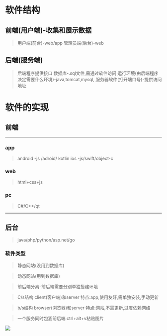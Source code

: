 # 软件结构
## 前端(用户端)-收集和展示数据
>用户端(前台)-web/app
管理员端(后台)-web
## 后端(服务端)
>后端程序提供接口
数据库-.sql文件,需通过软件访问
运行环境(由后端程序决定需要什么环境)-java,tomcat,mysql,
服务器软件(打开端口号)-提供访问地址

# 软件的实现
## 前端
___
### app
>android -js /adroid/ kotlin
ios -js/swift/object-c
### web
>html+css+js
### pc
>C#/C++/qt
____
## 后台
>java/php/python/asp.net/go

### 软件类型
>静态网站(没用到数据库)

>动态网站(用到数据库)

>前后端分离-前后端需要分别单独搭建环境

>C/s结构
client(客户端)和server
特点:app,使用友好,需单独安装,手动更新

>b/s结构
browser(浏览器)和server
特点:网站,不需更新,过度依赖网络

>一个服务同时包涵前后端
ctrl+alt+v粘贴图片

![](2020-10-10-15-31-08.png)
		

